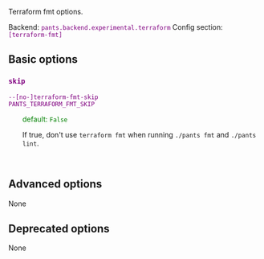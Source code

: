 
Terraform fmt options.

Backend: <span style="color: purple"><code>pants.backend.experimental.terraform</code></span>
Config section: <span style="color: purple"><code>[terraform-fmt]</code></span>

## Basic options

<div style="color: purple">

### `skip`

  <code>--[no-]terraform-fmt-skip</code><br>
  <code>PANTS_TERRAFORM_FMT_SKIP</code><br>
</div>
<div style="padding-left: 2em;">
<span style="color: green">default: <code>False</code></span>

<br>

If true, don't use `terraform fmt` when running `./pants fmt` and `./pants lint`.
</div>
<br>


## Advanced options

None

## Deprecated options

None


